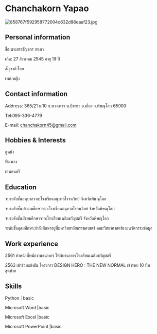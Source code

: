 # Chanchakorn Yapao

![858767f592958772004c632d88eaaf23.jpg](https://img.in.th/images/858767f592958772004c632d88eaaf23.jpg)

## Personal information
ชื่อ:นางสาวชัญชกร ยาเภา 

เกิด: 27 สิงหาคม 2545 อายุ 19 ปี 

สัญชาติ:ไทย

เพศ:หญิง

## Contact information
Address: 365/21 ม.10 ซ.พวงเพชร ต.บึงพระ อ.เมือง จ.พิษณุโลก 65000

Tel:095-336-4779

E-mail: chanchakorn45@gmail.com

## Hobbies & Interests
ดูหนัง

ฟังเพลง

เล่นดนตรี

## Education
จบระดับชั้นอนุบาลจาก:โรงเรียนอนุบาลโรจนวิทย์ จังหวัดพิษณุโลก

จบระดับชั้นประถมศึกษาจาก:โรงเรียนอนุบาลโรจนวิทย์ จังหวัดพิษณุโลก

จบระดับชั้นมัธยมศึกษาจาก:โรงเรียนเฉลิมขวัญสตรี จังหวัดพิษณุโลก

ระดับชั้นอุดมศึกษา:กำลังศึกษาอยู่ที่มหาวิทยาลัยธรรมศาสตร์ คณะวิทยาศาสตร์และนวัตกรรมข้อมูล

## Work experience
2561 ทำหน้าที่พนักงานธนาคาร ให้กับธนาคารโรงเรียนเฉลิมขวัญสตรี

2563 เข้าร่วมแข่งขัน โครงการ DESIGN HERO : THE NEW NORMAL เข้ารอบ 10 ทีมสุดท้าย
## Skills

Python                  |                  basic

Microsoft Word                |basic

Microsoft Excel               |basic

Microsoft PowerPoint    |basic


